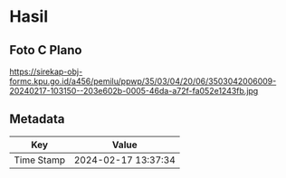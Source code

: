 # Hasil

## Foto C Plano

https://sirekap-obj-formc.kpu.go.id/a456/pemilu/ppwp/35/03/04/20/06/3503042006009-20240217-103150--203e602b-0005-46da-a72f-fa052e1243fb.jpg


## Metadata

| Key        | Value               |
| ---------- | ------------------- |
| Time Stamp | 2024-02-17 13:37:34 |



